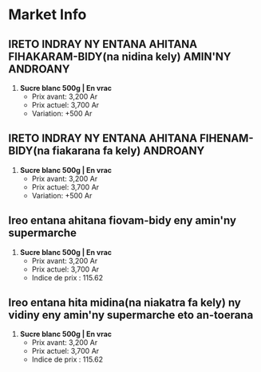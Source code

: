 # Market Info

## IRETO INDRAY NY ENTANA AHITANA FIHAKARAM-BIDY(na nidina kely) AMIN'NY ANDROANY

1. **Sucre blanc 500g | En vrac**
   - Prix avant: 3,200 Ar
   - Prix actuel: 3,700 Ar
   - Variation: +500 Ar

## IRETO INDRAY NY ENTANA AHITANA FIHENAM-BIDY(na fiakarana fa kely) ANDROANY

1. **Sucre blanc 500g | En vrac**
   - Prix avant: 3,200 Ar
   - Prix actuel: 3,700 Ar
   - Variation: +500 Ar

## Ireo entana ahitana fiovam-bidy eny amin'ny supermarche

1. **Sucre blanc 500g | En vrac**
   - Prix avant: 3,200 Ar
   - Prix actuel: 3,700 Ar
   - Indice de prix : 115.62

## Ireo entana hita midina(na niakatra fa kely) ny vidiny eny amin'ny supermarche eto an-toerana

1. **Sucre blanc 500g | En vrac**
   - Prix avant: 3,200 Ar
   - Prix actuel: 3,700 Ar
   - Indice de prix : 115.62

